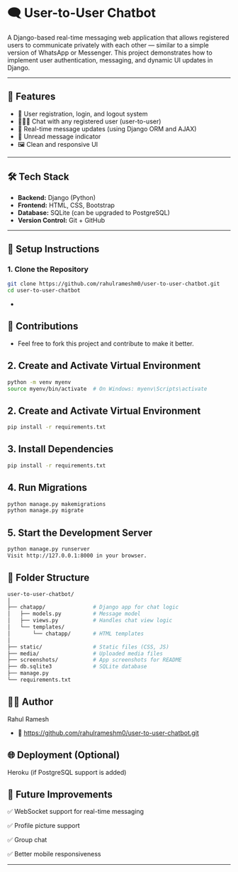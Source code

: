 # 🗨️ User-to-User Chatbot

A Django-based real-time messaging web application that allows registered users to communicate privately with each other — similar to a simple version of WhatsApp or Messenger. This project demonstrates how to implement user authentication, messaging, and dynamic UI updates in Django.

---

## 🚀 Features

- 🔐 User registration, login, and logout system
- 🧑‍🤝‍🧑 Chat with any registered user (user-to-user)
- 📩 Real-time message updates (using Django ORM and AJAX)
- 🔔 Unread message indicator
- 🖼️ Clean and responsive UI

---

## 🛠️ Tech Stack

- **Backend:** Django (Python)
- **Frontend:** HTML, CSS, Bootstrap
- **Database:** SQLite (can be upgraded to PostgreSQL)
- **Version Control:** Git + GitHub

---

## 🔧 Setup Instructions

### 1. Clone the Repository

```bash
git clone https://github.com/rahulrameshm0/user-to-user-chatbot.git
cd user-to-user-chatbot

```
-
## 🤝 Contributions
- Feel free to fork this project and contribute to make it better.

## 2. Create and Activate Virtual Environment

```bash
python -m venv myenv
source myenv/bin/activate  # On Windows: myenv\Scripts\activate
```
## 2. Create and Activate Virtual Environment

```bash
pip install -r requirements.txt
```
## 3. Install Dependencies
```bash
pip install -r requirements.txt
```
## 4. Run Migrations
```bash
python manage.py makemigrations
python manage.py migrate
```
## 5. Start the Development Server
```bash
python manage.py runserver
Visit http://127.0.0.1:8000 in your browser.
```


## 📁 Folder Structure
```bash
user-to-user-chatbot/
│
├── chatapp/               # Django app for chat logic
│   ├── models.py          # Message model
│   ├── views.py           # Handles chat view logic
│   └── templates/
│       └── chatapp/       # HTML templates
│
├── static/                # Static files (CSS, JS)
├── media/                 # Uploaded media files
├── screenshots/           # App screenshots for README
├── db.sqlite3             # SQLite database
├── manage.py
└── requirements.txt

```

## 👨‍💻 Author
Rahul Ramesh
- 🔗 https://github.com/rahulrameshm0/user-to-user-chatbot.git

## 🌐 Deployment (Optional)

Heroku (if PostgreSQL support is added)

## 📌 Future Improvements
✅ WebSocket support for real-time messaging

✅ Profile picture support

✅ Group chat

✅ Better mobile responsiveness

---

